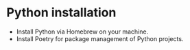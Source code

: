 # Python installation

- Install Python via Homebrew on your machine. 
- Install Poetry for package management of Python projects.
